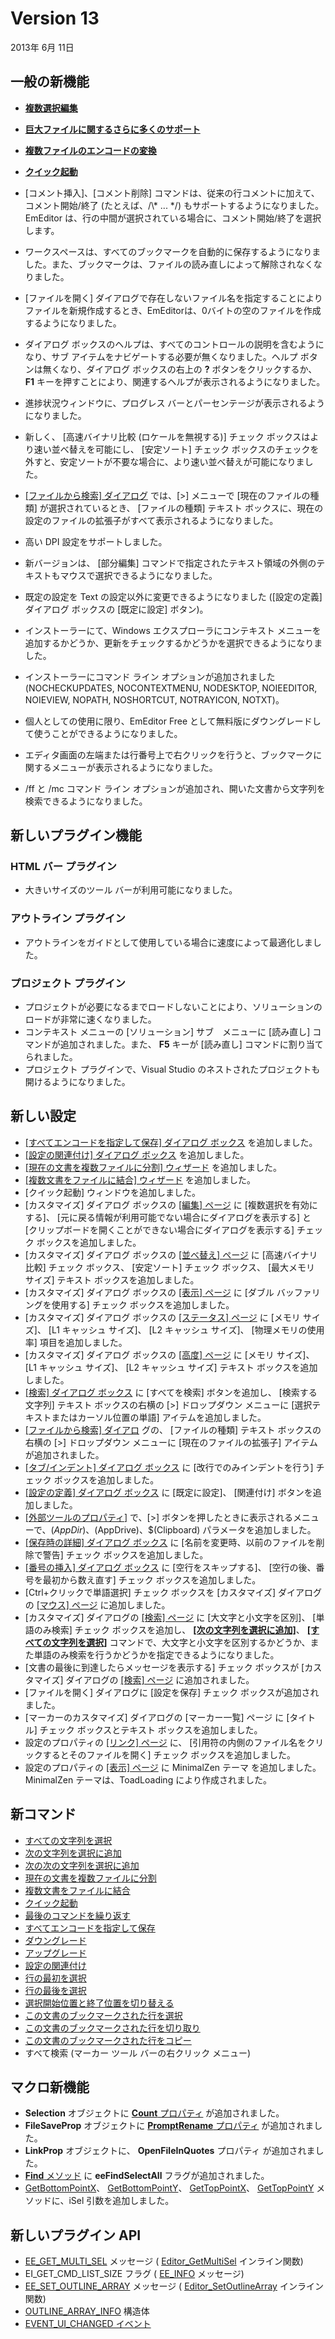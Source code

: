 # Version 13

2013年 6月 11日

## 一般の新機能

- [**複数選択編集**](../features/multiple_selection_editing)

- [**巨大ファイルに関するさらに多くのサポート**](../features/more_support_for_very_large_files)

- [**複数ファイルのエンコードの変換**](../features/multiple_file_encoding_conversion)

- [**クイック起動**](../features/quick_launch)

- \[コメント挿入\]、\[コメント削除\] コマンドは、従来の行コメントに加えて、コメント開始/終了 (たとえば、/\\* ... \*/) もサポートするようになりました。EmEditor は、行の中間が選択されている場合に、コメント開始/終了を選択します。
- ワークスペースは、すべてのブックマークを自動的に保存するようになりました。また、ブックマークは、ファイルの読み直しによって解除されなくなりました。
- \[ファイルを開く\] ダイアログで存在しないファイル名を指定することによりファイルを新規作成するとき、EmEditorは、0バイトの空のファイルを作成するようになりました。
- ダイアログ ボックスのヘルプは、すべてのコントロールの説明を含むようになり、サブ アイテムをナビゲートする必要が無くなりました。ヘルプ ボタンは無くなり、ダイアログ ボックスの右上の
**?** ボタンをクリックするか、 **F1** キーを押すことにより、関連するヘルプが表示されるようになりました。
- 進捗状況ウィンドウに、プログレス バーとパーセンテージが表示されるようになりました。
- 新しく、 \[高速バイナリ比較 (ロケールを無視する)\] チェック ボックスはより速い並べ替えを可能にし、 \[安定ソート\] チェック ボックスのチェックを外すと、安定ソートが不要な場合に、より速い並べ替えが可能になりました。
- [\[ファイルから検索\] ダイアログ](../dlg/find_in_files/index) では、\[>\] メニューで
\[現在のファイルの種類\] が選択されているとき、 \[ファイルの種類\] テキスト ボックスに、現在の設定のファイルの拡張子がすべて表示されるようになりました。
- 高い DPI 設定をサポートしました。
- 新バージョンは、 \[部分編集\] コマンドで指定されたテキスト領域の外側のテキストもマウスで選択できるようになりました。
- 既定の設定を Text の設定以外に変更できるようになりました (\[設定の定義\] ダイアログ ボックスの \[既定に設定\] ボタン)。
- インストーラーにて、Windows エクスプローラにコンテキスト メニューを追加するかどうか、更新をチェックするかどうかを選択できるようになりました。
- インストーラーにコマンド ライン オプションが追加されました (NOCHECKUPDATES, NOCONTEXTMENU, NODESKTOP, NOIEEDITOR, NOIEVIEW, NOPATH, NOSHORTCUT, NOTRAYICON, NOTXT)。
- 個人としての使用に限り、EmEditor Free として無料版にダウングレードして使うことができるようになりました。
- エディタ画面の左端または行番号上で右クリックを行うと、ブックマークに関するメニューが表示されるようになりました。
- /ff と /mc コマンド ライン オプションが追加され、開いた文書から文字列を検索できるようになりました。

## 新しいプラグイン機能

### HTML バー プラグイン

- 大きいサイズのツール バーが利用可能になりました。

### アウトライン プラグイン

- アウトラインをガイドとして使用している場合に速度によって最適化しました。

### プロジェクト プラグイン

- プロジェクトが必要になるまでロードしないことにより、ソリューションのロードが非常に速くなりました。
- コンテキスト メニューの \[ソリューション\] サブ　メニューに \[読み直し\] コマンドが追加されました。また、 **F5** キーが \[読み直し\] コマンドに割り当てられました。
- プロジェクト プラグインで、Visual Studio のネストされたプロジェクトも開けるようになりました。

## 新しい設定

- [\[すべてエンコードを指定して保存\] ダイアログ ボックス](../dlg/save_all_as/index) を追加しました。
- [\[設定の関連付け\] ダイアログ ボックス](../dlg/configuration_associations/index) を追加しました。
- [\[現在の文書を複数ファイルに分割\] ウィザード](../dlg/split_to_files/index) を追加しました。
- [\[複数文書をファイルに結合\] ウィザード](../dlg/combine_files/index) を追加しました。
- \[クイック起動\] ウィンドウを追加しました。
- \[カスタマイズ\] ダイアログ ボックスの [\[編集\] ページ](../dlg/customize/edit/index) に
\[複数選択を有効にする\]、 \[元に戻る情報が利用可能でない場合にダイアログを表示する\] と \[クリップボードを開くことができない場合にダイアログを表示する\] チェック ボックスを追加しました。
- \[カスタマイズ\] ダイアログ ボックスの [\[並べ替え\] ページ](../dlg/customize/sort/index) に \[高速バイナリ比較\] チェック ボックス、 \[安定ソート\] チェック ボックス、 \[最大メモリ サイズ\] テキスト ボックスを追加しました。
- \[カスタマイズ\] ダイアログ ボックスの [\[表示\] ページ](../dlg/customize/view/index) に \[ダブル バッファリングを使用する\] チェック ボックスを追加しました。
- \[カスタマイズ\] ダイアログ ボックスの [\[ステータス\] ページ](../dlg/customize/status/index) に \[メモリ サイズ\]、 \[L1 キャッシュ サイズ\]、 \[L2 キャッシュ サイズ\]、 \[物理メモリの使用率\] 項目を追加しました。
- \[カスタマイズ\] ダイアログ ボックスの [\[高度\] ページ](../dlg/customize/advanced/index) に \[メモリ サイズ\]、 \[L1 キャッシュ サイズ\]、 \[L2 キャッシュ サイズ\] テキスト ボックスを追加しました。
- [\[検索\] ダイアログ ボックス](../dlg/find/index) に
\[すべてを検索\] ボタンを追加し、 \[検索する文字列\] テキスト ボックスの右横の \[>\] ドロップダウン メニューに \[選択テキストまたはカーソル位置の単語\] アイテムを追加しました。
- [\[ファイルから検索\] ダイアロ](../dlg/find_in_files/index) グの、 \[ファイルの種類\] テキスト ボックスの右横の \[>\] ドロップダウン メニューに
\[現在のファイルの拡張子\] アイテムが追加されました。
- [\[タブ/インデント\] ダイアログ ボックス](../dlg/properties/general/indent/index) に
\[改行でのみインデントを行う\] チェック ボックスを追加しました。
- [\[設定の定義\] ダイアログ ボックス](../dlg/configurations/index) に
\[既定に設定\]、 \[関連付け\] ボタンを追加しました。
- [\[外部ツールのプロパティ\]](../dlg/tools/properties/index) で、\[>\] ボタンを押したときに表示されるメニューで、$(AppDir)、$(AppDrive)、$(Clipboard) パラメータを追加しました。
- [\[保存時の詳細\] ダイアログ ボックス](../dlg/properties/file/save_details/index) に
\[名前を変更時、以前のファイルを削除で警告\] チェック ボックスを追加しました。
- [\[番号の挿入\] ダイアログ ボックス](../dlg/insert_numbering/index) に
\[空行をスキップする\]、 \[空行の後、番号を最初から数え直す\] チェック ボックスを追加しました。
- \[Ctrl+クリックで単語選択\] チェック ボックスを \[カスタマイズ\] ダイアログの [\[マウス\] ページ](../dlg/customize/mouse/index) に追加しました。
- \[カスタマイズ\] ダイアログの [\[検索\] ページ](../dlg/customize/search/index) に \[大文字と小文字を区別\]、 \[単語のみ検索\] チェック ボックスを追加し、 **[\[次の文字列を選択に追加\]](../cmd/search/add_next_occurrence)**、 **[\[すべての文字列を選択\]](../cmd/search/select_all_occurrences)** コマンドで、大文字と小文字を区別するかどうか、また単語のみ検索を行うかどうかを指定できるようになりました。
- \[文書の最後に到達したらメッセージを表示する\] チェック ボックスが \[カスタマイズ\] ダイアログの
[\[検索\] ページ](../dlg/customize/search/index) に追加されました。
- \[ファイルを開く\] ダイアログに \[設定を保存\] チェック ボックスが追加されました。
- \[マーカーのカスタマイズ\] ダイアログの
\[マーカー一覧\] ページ に
\[タイトル\] チェック ボックスとテキスト ボックスを追加しました。
- 設定のプロパティの [\[リンク\] ページ](../dlg/properties/link/index) に、 \[引用符の内側のファイル名をクリックするとそのファイルを開く\] チェック ボックスを追加しました。
- 設定のプロパティの [\[表示\] ページ](../dlg/properties/display/index) に MinimalZen テーマ を追加しました。MinimalZen テーマは、ToadLoading により作成されました。

## 新コマンド

- [すべての文字列を選択](../cmd/search/select_all_occurrences)
- [次の文字列を選択に追加](../cmd/search/add_next_occurrence)
- [次の次の文字列を選択に追加](../cmd/search/add_next2_occurrence)
- [現在の文書を複数ファイルに分割](../cmd/tools/split_to_files)
- [複数文書をファイルに結合](../cmd/tools/combine_files)
- [クイック起動](../cmd/tools/search_all_commands)
- [最後のコマンドを繰り返す](../cmd/edit/repeat_last_command)
- [すべてエンコードを指定して保存](../cmd/file/file_save_all_as)
- [ダウングレード](../cmd/help/downgrade)
- [アップグレード](../cmd/help/upgrade)
- [設定の関連付け](../cmd/tools/configuration_associations)
- [行の最初を選択](../cmd/edit/select_begin_lines)
- [行の最後を選択](../cmd/edit/select_end_lines)
- [選択開始位置と終了位置を切り替える](../cmd/edit/switch_start_end_select)
- [この文書のブックマークされた行を選択](../cmd/bookmarks/bookmark_select)
- [この文書のブックマークされた行を切り取り](../cmd/bookmarks/bookmark_cut)
- [この文書のブックマークされた行をコピー](../cmd/bookmarks/bookmark_copy)
- すべて検索 (マーカー ツール バーの右クリック メニュー)

## マクロ新機能

- **Selection** オブジェクトに
[**Count** プロパティ](../macro/selection/selection_count) が追加されました。
- **FileSaveProp** オブジェクトに
[**PromptRename** プロパティ](../macro/file_save_prop/prompt_rename) が追加されました。
- **LinkProp** オブジェクトに、 **OpenFileInQuotes** プロパティ が追加されました。
- [**Find** メソッド](../macro/selection/selection_find) に **eeFindSelectAll** フラグが追加されました。
- [GetBottomPointX](../macro/selection/selection_getbottompointx)、 [GetBottomPointY](../macro/selection/selection_getbottompointy)、 [GetTopPointX](../macro/selection/selection_gettoppointx)、 [GetTopPointY](../macro/selection/selection_gettoppointy)
メソッドに、iSel 引数を追加しました。

## 新しいプラグイン API

- [EE\_GET\_MULTI\_SEL](../plugin/message/ee_get_multi_sel) メッセージ ( [Editor\_GetMultiSel](../plugin/macro/editor_getmultisel) インライン関数)
- EI\_GET\_CMD\_LIST\_SIZE フラグ ( [EE\_INFO](../plugin/message/ee_info) メッセージ)
- [EE\_SET\_OUTLINE\_ARRAY](../plugin/message/ee_set_outline_array) メッセージ ( [Editor\_SetOutlineArray](../plugin/macro/editor_setoutlinearray) インライン関数)
- [OUTLINE\_ARRAY\_INFO](../plugin/structure/outline_array_info) 構造体
- [EVENT\_UI\_CHANGED イベント](../plugin/event/index)
